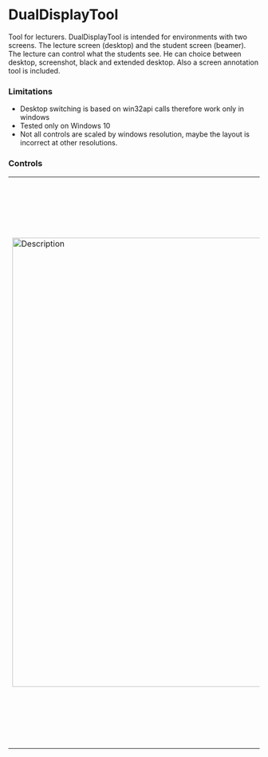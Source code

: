 # DualDisplayTool
Tool for lecturers. DualDisplayTool is intended for environments with two screens. The lecture screen (desktop) and the student screen (beamer). The lecture can control what the students see. He can choice between desktop, screenshot, black and extended desktop.
Also a screen annotation tool is included.

### Limitations
* Desktop switching is based on win32api calls therefore work only in windows
* Tested only on Windows 10
* Not all controls are scaled by windows resolution, maybe the layout is incorrect at other resolutions. 


### Controls
<table>
  <tr>
    <td rowspan="30"><img src="https://github.com/user-attachments/assets/51bfd53e-f252-4d37-bd47-b1c2dd92d11c" alt="Description" height="900"></td>
    <td></td>
  </tr>
  <tr><td>Close Application</td></tr>
  <tr><td>Clone: projector show desktop</td></tr>
  <tr><td>Screenshot: projector show screenshot of desktop.</td></tr>
  <tr><td>Black: projector shows black screen.</td></tr>
  <tr><td>Disable: projector shows extended desktop.</td></tr>
  <tr><td>Toggle suppress sleep mode: Starts active so beamer is allways on</td></tr>
  <tr><td>Paint on screen</td></tr>
  <tr><td></td></tr>
  <tr><td>Use thicker pen</td></tr>
  <tr><td>Use thinner pen</td></tr>
  <tr><td>Change color</td></tr>
  <tr><td>Delete a painted polygon</td></tr>
  <tr><td>Delete all painted</td></tr>
  <tr><td>Undo painting</td></tr>
  <tr><td>Redo painting</td></tr>
  <tr><td>Take screenshot and place it in clipboard</td></tr>
  <tr><td></td></tr>
  <tr><td></td></tr>
  <tr><td></td></tr>
  <tr><td></td></tr>
  <tr><td></td></tr>
  <tr><td></td></tr>
  <tr><td></td></tr>
</div>
